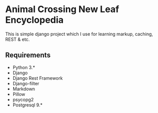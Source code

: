 <h1>Animal Crossing New Leaf Encyclopedia</h1>
<p>This is simple django project which I use for learning markup, caching, REST & etc.</p>

<h2>Requirements</h2>
<ul>
    <li>Python 3.*</li>
    <li>Django</li>
    <li>Django Rest Framework</li>
    <li>Django-filter</li>
    <li>Markdown</li>
    <li>Pillow</li>
    <li>psycopg2</li>
    <li>Postgresql 9.*</li>
</ul>
